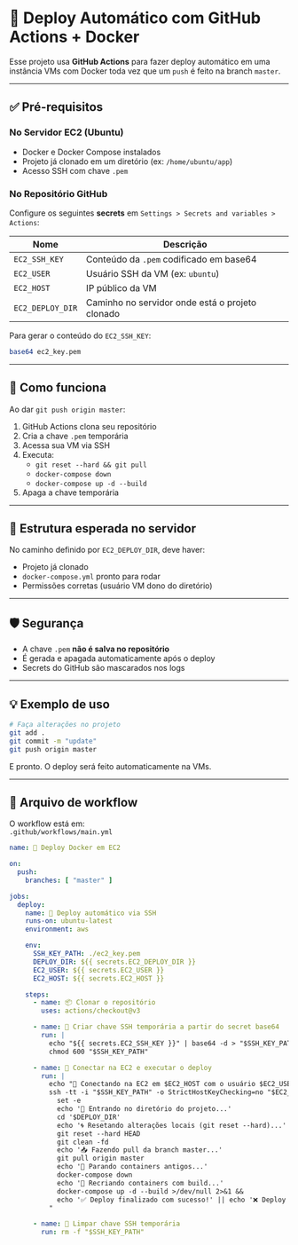 # 🚀 Deploy Automático com GitHub Actions + Docker

Esse projeto usa **GitHub Actions** para fazer deploy automático em uma instância VMs com Docker toda vez que um `push` é feito na branch `master`.

---

## ✅ Pré-requisitos

### No Servidor EC2 (Ubuntu)
- Docker e Docker Compose instalados
- Projeto já clonado em um diretório (ex: `/home/ubuntu/app`)
- Acesso SSH com chave `.pem`

### No Repositório GitHub
Configure os seguintes **secrets** em `Settings > Secrets and variables > Actions`:

| Nome             | Descrição                                          |
|------------------|---------------------------------------------------|
| `EC2_SSH_KEY`    | Conteúdo da `.pem` codificado em base64           |
| `EC2_USER`       | Usuário SSH da VM (ex: `ubuntu`)                 |
| `EC2_HOST`       | IP público da VM                                 |
| `EC2_DEPLOY_DIR` | Caminho no servidor onde está o projeto clonado   |

Para gerar o conteúdo do `EC2_SSH_KEY`:
```bash
base64 ec2_key.pem
```

---

## 🚀 Como funciona

Ao dar `git push origin master`:

1. GitHub Actions clona seu repositório
2. Cria a chave `.pem` temporária
3. Acessa sua VM via SSH
4. Executa:
   - `git reset --hard && git pull`
   - `docker-compose down`
   - `docker-compose up -d --build`
5. Apaga a chave temporária

---

## 📂 Estrutura esperada no servidor

No caminho definido por `EC2_DEPLOY_DIR`, deve haver:

- Projeto já clonado
- `docker-compose.yml` pronto para rodar
- Permissões corretas (usuário VM dono do diretório)

---

## 🛡️ Segurança

- A chave `.pem` **não é salva no repositório**
- É gerada e apagada automaticamente após o deploy
- Secrets do GitHub são mascarados nos logs

---

## 💡 Exemplo de uso

```bash
# Faça alterações no projeto
git add .
git commit -m "update"
git push origin master
```

E pronto. O deploy será feito automaticamente na VMs.

---

## 📁 Arquivo de workflow

O workflow está em:  
`.github/workflows/main.yml`

```yaml
name: 🚀 Deploy Docker em EC2

on:
  push:
    branches: [ "master" ]

jobs:
  deploy:
    name: 🔄 Deploy automático via SSH
    runs-on: ubuntu-latest
    environment: aws

    env:
      SSH_KEY_PATH: ./ec2_key.pem
      DEPLOY_DIR: ${{ secrets.EC2_DEPLOY_DIR }}
      EC2_USER: ${{ secrets.EC2_USER }}
      EC2_HOST: ${{ secrets.EC2_HOST }}

    steps:
      - name: 📦 Clonar o repositório
        uses: actions/checkout@v3

      - name: 🔐 Criar chave SSH temporária a partir do secret base64
        run: |
          echo "${{ secrets.EC2_SSH_KEY }}" | base64 -d > "$SSH_KEY_PATH"
          chmod 600 "$SSH_KEY_PATH"

      - name: 🚀 Conectar na EC2 e executar o deploy
        run: |
          echo "🔗 Conectando na EC2 em $EC2_HOST com o usuário $EC2_USER..."
          ssh -tt -i "$SSH_KEY_PATH" -o StrictHostKeyChecking=no "$EC2_USER@$EC2_HOST" "
            set -e
            echo '📁 Entrando no diretório do projeto...'
            cd '$DEPLOY_DIR'
            echo '🌀 Resetando alterações locais (git reset --hard)...'
            git reset --hard HEAD
            git clean -fd
            echo '📥 Fazendo pull da branch master...'
            git pull origin master
            echo '🛑 Parando containers antigos...'
            docker-compose down
            echo '🧱 Recriando containers com build...'
            docker-compose up -d --build >/dev/null 2>&1 &&
            echo '✅ Deploy finalizado com sucesso!' || echo '❌ Deploy falhou!'
          "

      - name: 🧼 Limpar chave SSH temporária
        run: rm -f "$SSH_KEY_PATH"
```